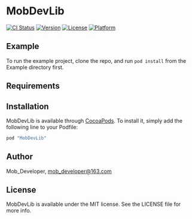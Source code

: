 # MobDevLib

[![CI Status](http://img.shields.io/travis/Mob_Developer/MobDevLib.svg?style=flat)](https://travis-ci.org/Mob_Developer/MobDevLib)
[![Version](https://img.shields.io/cocoapods/v/MobDevLib.svg?style=flat)](http://cocoapods.org/pods/MobDevLib)
[![License](https://img.shields.io/cocoapods/l/MobDevLib.svg?style=flat)](http://cocoapods.org/pods/MobDevLib)
[![Platform](https://img.shields.io/cocoapods/p/MobDevLib.svg?style=flat)](http://cocoapods.org/pods/MobDevLib)

## Example

To run the example project, clone the repo, and run `pod install` from the Example directory first.

## Requirements

## Installation

MobDevLib is available through [CocoaPods](http://cocoapods.org). To install
it, simply add the following line to your Podfile:

```ruby
pod "MobDevLib"
```

## Author

Mob_Developer, mob_developer@163.com

## License

MobDevLib is available under the MIT license. See the LICENSE file for more info.
